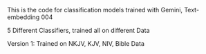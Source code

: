 This is the code for classification models trained with Gemini, Text-embedding 004


5 Different Classifiers, trained all on different Data

Version 1: Trained on NKJV, KJV, NIV, Bible Data
